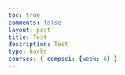 ```yaml
---
toc: true
comments: false
layout: post
title: Test
description: Test
type: hacks
courses: { compsci: {week: 6} }
---
```


<!-- javascript goew here -->
<script>
   
   // creates a new element
   var pElement = document.createElement("p")
   pElement.innerHTML = "Starting a paragraph of text."
   
   // outputs p tag after it has been created

   console.log(pElement)
   
 
</script>




